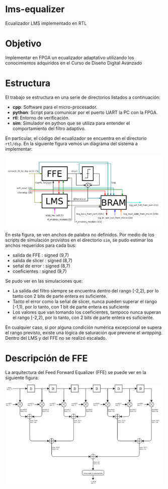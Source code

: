 # lms-equalizer
Ecualizador LMS implementado en RTL

# Objetivo

Implementar en FPGA un ecualizador adaptativo utilizando los conocimientos adquiridos en el Curso de Diseño Digital Avanzado

# Estructura 

El trabajo se estructura en una serie de directorios listados a continuación:

* **cpp**: Software para el micro-procesador.
* **python**: Script para comunicar por el puerto UART la PC con la FPGA.
* **rtl**: Entorno de verificación.
* **sim**: Simulador en python que se utiliza para entender el comportamiento del filtro adaptivo.

En particular, el código del ecualizador se encuentra en el directorio `rtl/dsp`.
En la siguiente figura vemos un diagrama del sistema a implementar:

![dsp]

En esta figura, se ven anchos de palabra no definidos. Por medio de los scripts de simulación provistos en el directorio `sim`, se pudo estimar los anchos requeridos para cada bus:

* salida de FFE    : signed (9,7)
* salida de slicer : signed (8,7)
* señal de error   : signed (8,7)
* coeficientes     : signed (9,7) 

Se pudo ver en las simulaciones que:
* La salida del filtro siempre se encuentra dentro del rango [-2,2), por lo tanto con 2 bits de parte entera es suficiente.
* Tanto el error como la señal de slicer, nunca pueden superar el rango [-1,1), por lo tanto, con 1 bit de parte entera es suficiente
* Los valores que van tomando los coeficientes, tampoco nunca superan  el rango [-2,2), por lo tanto, con 2 bits de parte entera es suficiente.

En cualquier caso, si por alguna condición numérica excepcional se supera el rango previsto, existe una lógica de saturación que previene el *wrapping*. Dentro del LMS y del FFE no se realizó escalado.

# Descripción de FFE

La arquitectura del Feed Forward Equalizer (FFE) se puede ver en la siguiente figura:

![ffe]



[dsp]: img/dsp.png
[ffe]: img/FFE.png

